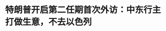 <!DOCTYPE html>
<html lang="zh-CN">

<head>
    
<title>特朗普开启第二任期首次外访：中东行主打做生意，不去以色列_腾讯新闻</title>
<meta name="keywords" content="特朗普,以色列,中东,以色列_时政,埃里克·特朗普,美国_时政,美国,沙特阿拉伯,沙特阿拉伯_时政,阿联酋,卡塔尔">
<meta name="description" content="5月8日，美国总统特朗普在白宫出席活动。 新华社记者 胡友松 摄据环球网援引美国政治新闻网（Politico）报道，美国总统特朗普将于5月13日至16日访问沙特阿拉伯、卡塔尔和阿联酋。有报道称，特朗普将与相关国家就投资协议、新一轮巴以冲突、伊核协议等一系列问题展开讨论。在开启第二任期后，特朗普采取了与首个任期类似的做...">
<meta name="author" content="腾讯网">
<meta name="copyright" content="Copyright 1998 - 2025 Tencent. All Rights Reserved">
<meta property="og:type" content="news" />

<meta property="og:title" content="特朗普开启第二任期首次外访：中东行主打做生意，不去以色列_腾讯新闻" />
<meta property="og:description" content="5月8日，美国总统特朗普在白宫出席活动。 新华社记者 胡友松 摄据环球网援引美国政治新闻网（Politico）报道，美国总统特朗普将于5月13日至16日访问沙特阿拉伯、卡塔尔和阿联酋。有报道称，特朗普将与相关国家就投资协议、新一轮巴以冲突、伊核协议等一系列问题展开讨论。在开启第二任期后，特朗普采取了与首个任期类似的做..." />
<meta property="og:url" content="https://news.qq.com/rain/a/20250513A01JNY00" />
<meta property="og:image" content="https://inews.gtimg.com/om_ls/OvCP1PLde-GDr1VtN1owmF0VuM7hitdcRdJ08pIzRCqfMAA_640330/0" />
<meta property="article:author" content="澎湃新闻" />
<meta property="article:published_time" content="2025-05-13 07:32:28" />
<meta property="category" content="politics" />

<meta name="baidu-site-verification" content="jJeIJ5X7pP" />
    <meta charset="utf-8" />
<meta http-equiv="X-UA-Compatible" content="IE=Edge" />
<meta name="viewport" content="width=device-width, initial-scale=1, shrink-to-fit=no" />
<link rel="dns-prefetch" href="mat1.gtimg.com">
<link rel="dns-prefetch" href="i.news.qq.com">
<link rel="shortcut icon" href="https://mat1.gtimg.com/qqcdn/qqindex2021/favicon.ico">
<script nomodule="true" src="https://mat1.gtimg.com/qqcdn/qqindex2021/common-static/20240515201444/core3-37-1.min.js"></script>
<script>
  try {
    if (!window.IntersectionObserver) {
      var observerScript = document.createElement('script');
      observerScript.src = "https://mat1.gtimg.com/qqcdn/qqindex2021/common-static/20241024141058/intersection-observer-polyfill.js";
      document.head.appendChild(observerScript);
    }
  } catch (error) {}
</script>

<script>
  try {
    if (!Element.prototype.scrollTo) {
      var scrollScript = document.createElement('script');
      scrollScript.src = "https://mat1.gtimg.com/qqcdn/qqindex2021/common-static/20241025153001/scroll-behavior-polyfill.js";
      document.head.appendChild(scrollScript);
    }
  } catch (error) {}
</script>
<script>
  try {
    if ('scrollRestoration' in window.history) {
      window.history.scrollRestoration = 'manual';
    }
    window.isPcClient = Boolean(window.electron) && (
      window.navigator.userAgent.indexOf('pc-client') > 0 ||
      window.navigator.userAgent.indexOf('TencentNews') > 0
    );
  } catch {}
</script>
<script>
  try {
    if (window.isPcClient) {
      var bodyStyle = document.createElement('style');
      bodyStyle.innerText = 'body{ zoom: 0.95 }';
      document.head.appendChild(bodyStyle);
    }
  } catch {}
</script>
<script>
  window.DATA = {"url":"https://view.inews.qq.com/a/20250513A01JNY00","article_id":"20250513A01JNY00","article_type":"0","title":"特朗普开启第二任期首次外访：中东行主打做生意，不去以色列","desc":"5月8日，美国总统特朗普在白宫出席活动。 新华社记者 胡友松 摄据环球网援引美国政治新闻网（Politico）报道，美国总统特朗普将于5月13日至16日访问沙特阿拉伯、卡塔尔和阿联酋。有报道称，特朗普将与相关国家就投资协议、新一轮巴以冲突、伊核协议等一系列问题展开讨论。在开启第二任期后，特朗普采取了与首个任期类似的做...","iNewsRecommendLevel":1,"abstract":"5月8日，美国总统特朗普在白宫出席活动。 新华社记者 胡友松 摄据环球网援引美国政治新闻网（Politico）报道，美国总统特朗普将于5月13日至16日访问沙特阿拉伯、卡塔尔和阿联酋。有报道称，特朗普将与相关国家就投资协议、新一轮巴以冲突、伊核协议等一系列问题展开讨论。在开启第二任期后，特朗普采取了与首个任期类似的做...","catalog1":"politics","ad_channel_sign":"news","introduction":"","media":"澎湃新闻","media_id":"5007264","pubtime":"2025-05-13 07:32:28","comment_id":"8411319456","political":0,"cmsId":"20250513A01JNY00","cms_id":"20250513A01JNY00","closeAllAd":0,"closeAllFavorite":false,"originContent":{"directory":{"ai_list":null,"enable":2,"list":null},"key_points_show":["美国总统特朗普将于5月13日至16日访问沙特阿拉伯、卡塔尔和阿联酋，讨论投资协议、新一轮巴以冲突和伊核协议等问题。","特朗普家族在中东的商业布局加速扩张，特朗普集团首次进军卡塔尔房地产市场，发布位于迪拜的全新摩天大楼项目。","然而，特朗普与以色列总理内塔尼亚胡之间的关系日益紧张，双方在伊核问题、巴以冲突和胡塞武装等议题上呈现更多战略分歧。","此次访问预计将收获大量利润丰厚的合同，有助于特朗普向选民证明“美国优先”议程正在取得成果。"],"text":"\u003cdiv class=\"rich_media_content\"\u003e\u003cp\u003e\u003c!--IMG_0--\u003e\u003c/p\u003e\u003cp class=\"qqnews_image_desc\" style=\"color: #666; font-size: 14px; text-align: center\"\u003e 5月8日，美国总统特朗普在白宫出席活动。  新华社记者 胡友松 摄\u003c/p\u003e\u003cp\u003e\u003c/p\u003e\u003cp\u003e\u003c/p\u003e\u003cp\u003e据环球网援引美国政治新闻网（Politico）报道，美国总统特朗普将于5月13日至16日访问沙特阿拉伯、卡塔尔和阿联酋。有报道称，特朗普将与相关国家就投资协议、新一轮巴以冲突、伊核协议等一系列问题展开讨论。\u003c/p\u003e\u003cp\u003e在开启第二任期后，特朗普采取了与首个任期类似的做法，将中东地区作为外访首站，此举一反美国总统选择将英国、加拿大或墨西哥作为首个外访目的地的惯例。观察人士预计，特朗普此行或将收获大量利润丰厚的合同。\u003c/p\u003e\u003cp\u003e有分析认为，确保海湾国家对美国进行投资，有助于特朗普向选民证明“美国优先”议程正在取得成果。“此行的重点是商业，是经济。”资深外交官、美国外交关系协会名誉主席理查德·哈斯分析道，“这揭示了本届政府的本质：它是现代史上第一个主要以经济和商业而非战略或外交手段来处理世界问题的政府。”\u003c/p\u003e\u003cp\u003e值得注意的是，特朗普家族在中东的商业布局正在加速扩张。据法新社报道，今年4月，特朗普集团首次进军卡塔尔房地产市场，并发布位于迪拜的全新摩天大楼项目，相关住宅可通过加密货币购买。几乎在同一时间，特朗普的儿子埃里克·特朗普出席迪拜加密货币会议，推广其新创立的加密公司，并宣布阿联酋基金MGX将使用其开发的代币“USD1”向币安（Binance）交易所投资20亿美元。\u003c/p\u003e\u003cp\u003e华盛顿公民责任与道德组织（CREW）在最新报告中指出：“特朗普此次出访将直接接触能影响其商业帝国决策的外国政要，其利益冲突程度远超首个任期。随着特朗普集团海外业务版图的急剧扩张，这种公权私用的风险正急剧增长。”该报告特别强调，相较于四年前，如今特朗普家族的海外商业利益网络已复杂数倍。\u003c/p\u003e\u003cp\u003e\u003cstrong\u003e放松对部分海湾国家AI芯片出口\u003c/strong\u003e\u003c/p\u003e\u003cp\u003e特朗普将在沙特开启此次外访行程，并在13日会见沙特王储兼首相穆罕默德·本·萨勒曼。5月14日，特朗普将出席在利雅得举行的海湾领导人峰会，同包括沙特、阿联酋、巴林、卡塔尔、科威特和阿曼在内的阿拉伯国家合作委员会成员国的领导人举行会晤。\u003c/p\u003e\u003cp\u003e路透社此前报道称，特朗普计划在访问期间宣布一项对沙特价值超过1000亿美元的军售方案。另据彭博社5月2日报道，美国批准向沙特出售价值约35亿美元的武器。美国国务院表示已就这项军售计划告知国会，内容包括向沙特出售1000枚AIM-120C-8型“先进中程空空导弹”、50个配套制导系统以及其他相关设备和保障服务。\u003c/p\u003e\u003cp\u003e今年1月特朗普开启第二任期后，穆罕默德·本·萨勒曼成为首位与其进行通话的外国领导人，并表示“沙特将在未来四年内向美国投资至少6000亿美元”。今年3月，特朗普表示，沙特“已经同意”在美国投资1万亿美元，该数字未得到沙特政府的证实。目前，沙特的主权财富基金——公共投资基金（PIF）控制着价值9250亿美元的资产，该基金已在美国进行了大量投资，其中包括优步（Uber）、游戏公司艺电（Electronic Arts）和电动汽车公司路西德（Lucid）。\u003c!--MID_AD_0--\u003e\u003c!--EOP_0--\u003e\u003c/p\u003e\u003c!--MID_ARTICLE_AD_0--\u003e\u003c!--PARAGRAPH_0--\u003e\u003cp\u003e沙特政府正积极寻求与美国在民用核能领域的合作。然而，由于沙特坚持保留国内铀浓缩权利，这一立场引发了美国和以色列对\u003c!--SECURE_LINK_BEGIN_0--\u003e中东\u003c!--SECURE_LINK_END_0--\u003e地区核扩散风险的忧虑，相关合作计划一度陷入僵局。在此之前，美国对沙特核计划的支持始终以沙特与以色列实现关系正常化为前提条件。但据知情人士向媒体透露，这一政策框架可能在本次高层访问中出现重大调整。\u003c!--SECURE_LINK_BEGIN_1--\u003e美国有线电视新闻网\u003c!--SECURE_LINK_END_1--\u003e（CNN）报道称，若特朗普政府在此次访问中与沙特就民用核能合作达成突破性协议，将可能为美国企业带来价值数十亿美元的核能基础设施建设合同。\u003c!--MID_AD_1--\u003e\u003c!--EOP_1--\u003e\u003c/p\u003e\u003c!--MID_ARTICLE_AD_1--\u003e\u003c!--PARAGRAPH_1--\u003e\u003cp\u003e作为特朗普此次访问行程的第二站，卡塔尔与美国此前已建立了牢固的投资关系。今年1月，卡塔尔投资局首席执行官表示，该机构计划在未来两年内将对美国的投资从目前的约300亿美元增至450亿美元。\u003c/p\u003e\u003cp\u003e与此同时，卡塔尔政府可能在此次访问中宣布向特朗普捐赠一架价值4亿美元的波音747-8型飞机。知情人士向美国广播公司（ABC）透露，这可能是有史以来外国政府赠与美国的最贵重礼物，特朗普将在其第二任期结束前将这架飞机用作新的“空军一号”，届时飞机的所有权将转交给特朗普总统图书馆基金会。当地时间5月11日晚，特朗普在其社交平台“真实社交”上发帖证实了这一消息。\u003c/p\u003e\u003cp\u003e对于相关报道，卡塔尔方面向政治新闻网站Politico表示，“卡塔尔国防部和美国国防部目前正在考虑转让一架飞机以临时充当‘空军一号’使用的可能性。但此事仍在由各自的法律部门审查中，尚未做出任何决定。”\u003c/p\u003e\u003cp\u003e\u003c!--SECURE_LINK_BEGIN_2--\u003e人工智能\u003c!--SECURE_LINK_END_2--\u003e（AI）以及芯片出口同样也是特朗普此行的重要议题。预计特朗普与相关国家的会谈将围绕两个方面展开——吸引更多海湾国家强化对美国科技公司的投资以及扩宽该地区获取美国尖端\u003c!--SECURE_LINK_BEGIN_3--\u003e半导体\u003c!--SECURE_LINK_END_3--\u003e产品的渠道。为了实现经济多元化，摆脱对石油的依赖，阿联酋和沙特已向科技和人工智能领域投资数十亿美元。\u003c/p\u003e\u003cp\u003e在目前全球十大最为活跃的主权财富基金中，有3支来自阿联酋。在雄厚资金的支持下，阿联酋尤其希望将本国打造为全球人工智能中心。今年3月，阿联酋宣布了一项为期十年、总额1.4万亿美元的投资计划，重点关注AI、半导体、制造业和能源领域。阿联酋驻华盛顿大使馆称，阿联酋目前在美国的投资总额已达1万亿美元。\u003c/p\u003e\u003cp\u003e然而，在缺乏先进芯片以及面临美国芯片出口管制令的情况下，阿联酋或难以实现在2031年之前成为人工智能领域全球领导者的目标。不过，特朗普政府取消并修改拜登政府对先进人工智能芯片的出口限制或为阿联酋带来转机。特朗普本月初表示，他将很快宣布美国会否放松对部分海湾国家的AI芯片出口限制，“我们可能会那样做（放宽）”。彭博社报道称，此举可能给阿联酋、沙特等前几轮受到美国芯片出口管控的国家与美国重新谈判芯片出口条款提供机遇。\u003c!--MID_AD_2--\u003e\u003c!--EOP_2--\u003e\u003c/p\u003e\u003c!--MID_ARTICLE_AD_2--\u003e\u003c!--PARAGRAPH_2--\u003e\u003cp\u003e\u003cstrong\u003e无法回避的地区安全议题\u003c/strong\u003e\u003c/p\u003e\u003cp\u003e尽管特朗普希望将此行聚焦于商业利益，但在新一轮\u003c!--SECURE_LINK_BEGIN_4--\u003e巴以冲突\u003c!--SECURE_LINK_END_4--\u003e延宕以及伊朗核谈判仍悬而未决的情况下，预计他将很难回避一系列地区热点议题。\u003c/p\u003e\u003cp\u003e“中东观察”网站（Al-Monitor）在分析中指出，伊朗核问题预计将成为特朗普本次中东之行的核心政治议题。《华尔街日报》则报道称，特朗普此次出访的国家均表示希望达成一项防止伊朗获得核武器的协议。沙特和阿联酋还希望协议涵盖对伊朗的其他限制，包括限制在该地区破坏稳定的活动。\u003c/p\u003e\u003cp\u003e在特朗普启动海湾三国访问行程之前，美伊两国当地时间5月11日在阿曼首都马斯喀特举行第四轮核问题间接谈判。对于谈判进展，伊朗外交部发言人巴加埃评价称，会谈“艰难但有益”。美国政府一名高级官员称美方“对今天的结果感到鼓舞”，并期待在“不久的将来”举行下次会谈。\u003c/p\u003e\u003cp\u003e在特朗普访美之前，伊朗外交部长阿拉格奇在11日访问了沙特和卡塔尔。有分析认为，伊朗可能正试图向美国传递信息，表明其有意继续谈判。\u003c/p\u003e\u003cp\u003e“目前最明显的结论是，（美伊）双方均不认为中断谈判是有益的。”咨询机构欧亚集团（Eurasia Group）伊朗事务高级分析师格雷戈里·布鲁（Gregory Brew）表示，“即使在实质问题上存在重大分歧，继续谈判仍对伊朗有利，因为这降低了近期爆发冲突的风险。而且倘若特朗普在中东访问期间将美国推入一场危机，将带来极为尴尬的后果。”\u003c/p\u003e\u003cp\u003e不过，“波斯湾”命名问题可能将使美伊核谈判以及地区局势再度蒙上阴影。特朗普表示，他将在访问期间就美国如何称呼“波斯湾”作出决定。特朗普此番表态前，美国媒体曾报道他计划借中东访问行程宣布，将该水域称为“阿拉伯湾”或“阿拉伯海”。半岛电视台报道称，该水域的命名问题长期以来一直是阿拉伯国家与伊朗之间紧张关系的根源。伊朗主张，根据包括古地图在内的历史证据，“波斯湾”才是恰当名称，这显示该水域是其领土的一部分。沙特、阿联酋、伊拉克等阿拉伯国家则使用“阿拉伯湾”或“海湾”的称谓。\u003c!--MID_AD_3--\u003e\u003c!--EOP_3--\u003e\u003c/p\u003e\u003c!--MID_ARTICLE_AD_3--\u003e\u003c!--PARAGRAPH_3--\u003e\u003cp\u003e除了伊核问题，卡塔尔可能将叙利亚制裁议题作为谈判重点。一名官员向CNN透露，卡塔尔方面正在敦促特朗普政府根据《凯撒法案》解除对叙利亚的制裁，并补充称在没有白宫批准的情况下，卡塔尔对援助叙利亚始终持谨慎态度。\u003c/p\u003e\u003cp\u003e\u003cstrong\u003e以色列被边缘化？\u003c/strong\u003e\u003c/p\u003e\u003cp\u003e对比2017年，以色列在特朗普此次中东之行的缺席格外引人瞩目。知情人士透露称，在目前哈马斯和伊朗的力量已被削弱的情况下，特朗普和以色列总理内塔尼亚胡之间的关系变得“日益紧张”，而两位领导人在伊核问题、巴以冲突和胡塞武装等议题上呈现了更多的战略分歧。\u003c/p\u003e\u003cp\u003e两位美国官员透露，当特朗普7日表示尚未决定是否允许美伊在新的核协议谈判过程中进行铀浓缩活动时，内塔尼亚胡感到“尤为恼怒”。据其中一位美方官员所述，内塔尼亚胡的高级顾问罗恩·德尔默次日将这一立场传达给白宫中东特使威特科夫。\u003c/p\u003e\u003cp\u003e在新一轮巴以冲突仍在持续的背景下，知情人士透露，特朗普对内塔尼亚胡决定在加沙地带发动新一轮军事攻势感到沮丧，认为这与他在加沙的重建计划相悖。目前，白宫正在敦促以色列和哈马斯同意在加沙地带停火，德尔默将在本周访问白宫期间继续与威特科夫讨论此事。\u003c/p\u003e\u003cp\u003e美以两国的裂痕还反映在胡塞武装的问题上。5月6日，特朗普宣布与伊朗支持下的胡塞武装达成协议——美国将停止针对胡塞武装的军事行动，以换取该组织停止攻击美国行经红海的船只。CNN报道称，此事对内塔尼亚胡政府而言无疑“是个意外”，以色列方面并未被提前告知。也有报道称，此事让内塔尼亚胡“措手不及，同时感到非常愤怒”。美国前中东特使丹尼斯·罗斯表示，美国与胡塞武装的停火协议导致以色列政府被边缘化。\u003c!--MID_AD_4--\u003e\u003c!--EOP_4--\u003e\u003c/p\u003e\u003c!--MID_ARTICLE_AD_4--\u003e\u003c!--PARAGRAPH_4--\u003e\u003cp\u003e有分析认为，由于内塔尼亚胡一直标榜自己为“与华盛顿沟通的桥梁”，特朗普将以色列排除在中东行程之外，无疑将对内塔尼亚胡的国内形象产生不利影响。曾在拜登和奥巴马政府期间担任中东政策高级官员的伊兰·戈登伯格表示，内塔尼亚胡的“政治战略和生存策略建立在维系政治联盟上……这些（内塔尼亚胡的）支持者都喜欢特朗普，所以内塔尼亚胡绝对无法做到公开反对特朗普。”\u003c/p\u003e\u003cp\u003e以色列《国土报》的中东事务分析师兹维·巴埃尔认为，特朗普正寻求“征服”沙特作为其关键战略盟友，而这可能会剥夺以色列在管理地区冲突当中的作用。巴埃尔解释称，鉴于特朗普对胡塞武装、伊朗、叙利亚和土耳其的行动，他正在重塑地缘政治版图，并将以色列变成地区事件中的旁观者。\u003c/p\u003e\u003cdiv powered-by=\"qqnews_ex-editor\"\u003e\u003c/div\u003e\u003cstyle\u003e.rich_media_content{--news-tabel-th-night-color: #444444;--news-font-day-color: #333;--news-font-night-color: #d9d9d9;--news-bottom-distance: 22px}.rich_media_content p:not([data-exeditor-arbitrary-box=image-box]){letter-spacing:.5px;line-height:30px;margin-bottom:var(--news-bottom-distance);word-wrap:break-word}.rich_media_content{color:var(--news-font-day-color);font-size:18px}@media(prefers-color-scheme:dark){body:not([data-weui-theme=light]):not([dark-mode-disable=true]) .rich_media_content p:not([data-exeditor-arbitrary-box=image-box]){letter-spacing:.5px;line-height:30px;margin-bottom:var(--news-bottom-distance);word-wrap:break-word}body:not([data-weui-theme=light]):not([dark-mode-disable=true]) .rich_media_content{color:var(--news-font-night-color)}}.data_color_scheme_dark .rich_media_content p:not([data-exeditor-arbitrary-box=image-box]){letter-spacing:.5px;line-height:30px;margin-bottom:var(--news-bottom-distance);word-wrap:break-word}.data_color_scheme_dark .rich_media_content{color:var(--news-font-night-color)}.data_color_scheme_dark .rich_media_content{font-size:18px}.rich_media_content p[data-exeditor-arbitrary-box=image-box]{margin-bottom:11px}.rich_media_content\u003ediv:not(.qnt-video),.rich_media_content\u003esection{margin-bottom:var(--news-bottom-distance)}.rich_media_content hr{margin-bottom:var(--news-bottom-distance)}.rich_media_content .link_list{margin:0;margin-top:20px;min-height:0!important}.rich_media_content blockquote{background:#f9f9f9;border-left:6px solid #ccc;margin:1.5em 10px;padding:.5em 10px}.rich_media_content blockquote p{margin-bottom:0!important}.data_color_scheme_dark .rich_media_content blockquote{background:#323232}@media(prefers-color-scheme:dark){body:not([data-weui-theme=light]):not([dark-mode-disable=true]) .rich_media_content blockquote{background:#323232}}.rich_media_content ol[data-ex-list]{--ol-start: 1;--ol-list-style-type: decimal;list-style-type:none;counter-reset:olCounter calc(var(--ol-start,1) - 1);position:relative}.rich_media_content ol[data-ex-list]\u003eli\u003e:first-child::before{content:counter(olCounter,var(--ol-list-style-type)) '. ';counter-increment:olCounter;font-variant-numeric:tabular-nums;display:inline-block}.rich_media_content ul[data-ex-list]{--ul-list-style-type: circle;list-style-type:none;position:relative}.rich_media_content ul[data-ex-list].nonUnicode-list-style-type\u003eli\u003e:first-child::before{content:var(--ul-list-style-type) ' ';font-variant-numeric:tabular-nums;display:inline-block;transform:scale(0.5)}.rich_media_content ul[data-ex-list].unicode-list-style-type\u003eli\u003e:first-child::before{content:var(--ul-list-style-type) ' ';font-variant-numeric:tabular-nums;display:inline-block;transform:scale(0.8)}.rich_media_content ol:not([data-ex-list]){padding-left:revert}.rich_media_content ul:not([data-ex-list]){padding-left:revert}.rich_media_content table{display:table;border-collapse:collapse;margin-bottom:var(--news-bottom-distance)}.rich_media_content table th,.rich_media_content table td{word-wrap:break-word;border:1px solid #ddd;white-space:nowrap;padding:2px 5px}.rich_media_content table th{font-weight:700;background-color:#f0f0f0;text-align:left}.rich_media_content table p{margin-bottom:0!important}.data_color_scheme_dark .rich_media_content table th{background:var(--news-tabel-th-night-color)}@media(prefers-color-scheme:dark){body:not([data-weui-theme=light]):not([dark-mode-disable=true]) .rich_media_content table th{background:var(--news-tabel-th-night-color)}}.rich_media_content .qqnews_image_desc,.rich_media_content p[type=om-image-desc]{line-height:20px!important;text-align:center!important;font-size:14px!important;color:#666!important}.rich_media_content div[data-exeditor-arbitrary-box=wrap]:not([data-exeditor-arbitrary-box-special-style]){max-width:100%}.rich_media_content .qqnews-content{--wmfont: 0;--wmcolor: transparent;font-size:var(--wmfont);color:var(--wmcolor);line-height:var(--wmfont)!important;margin-bottom:var(--wmfont)!important}.rich_media_content .qqnews_sign_emphasis{background:#f7f7f7}.rich_media_content .qqnews_sign_emphasis ol{word-wrap:break-word;border:none;color:#5c5c5c;line-height:28px;list-style:none;margin:14px 0 6px;padding:16px 15px 4px}.rich_media_content .qqnews_sign_emphasis p{margin-bottom:12px!important}.rich_media_content .qqnews_sign_emphasis ol\u003eli\u003ep{padding-left:30px}.rich_media_content .qqnews_sign_emphasis ol\u003eli{list-style:none}.rich_media_content .qqnews_sign_emphasis ol\u003eli\u003ep:first-child::before{margin-left:-30px;content:counter(olCounter,decimal) ''!important;counter-increment:olCounter!important;font-variant-numeric:tabular-nums!important;background:#37f;border-radius:2px;color:#fff;font-size:15px;font-style:normal;text-align:center;line-height:18px;width:18px;height:18px;margin-right:12px;position:relative;top:-1px}.data_color_scheme_dark .rich_media_content .qqnews_sign_emphasis{background:#262626}.data_color_scheme_dark .rich_media_content .qqnews_sign_emphasis ol\u003eli\u003ep{color:#a9a9a9}@media(prefers-color-scheme:dark){body:not([data-weui-theme=light]):not([dark-mode-disable=true]) .rich_media_content .qqnews_sign_emphasis{background:#262626}body:not([data-weui-theme=light]):not([dark-mode-disable=true]) .rich_media_content .qqnews_sign_emphasis ol\u003eli\u003ep{color:#a9a9a9}}.rich_media_content h1,.rich_media_content h2,.rich_media_content h3,.rich_media_content h4,.rich_media_content h5,.rich_media_content h6{margin-bottom:var(--news-bottom-distance);font-weight:700}.rich_media_content h1{font-size:20px}.rich_media_content h2,.rich_media_content h3{font-size:19px}.rich_media_content h4,.rich_media_content h5,.rich_media_content h6{font-size:18px}.rich_media_content li:empty{display:none}.rich_media_content ul,.rich_media_content ol{margin-bottom:var(--news-bottom-distance)}.rich_media_content div\u003ep:only-child{margin-bottom:0!important}.rich_media_content .cms-cke-widget-title-wrap p{margin-bottom:0!important}\u003c/style\u003e\u003c/div\u003e","version":"v2"},"originAttribute":{"IMG_0":{"bigOrigUrl":"https://inews.gtimg.com/om_bt/O5J8wrbi-xUncVHNeRnXCL4lCmjXgk6FZXzKMURZtlB0EAA/0","compressUrl":"https://inews.gtimg.com/om_bt/O5J8wrbi-xUncVHNeRnXCL4lCmjXgk6FZXzKMURZtlB0EAA/641","desc":"","fullPic":"1","height":428,"imgurl0":"https://inews.gtimg.com/om_bt/O5J8wrbi-xUncVHNeRnXCL4lCmjXgk6FZXzKMURZtlB0EAA/0","imgurl1000":"https://inews.gtimg.com/om_bt/O5J8wrbi-xUncVHNeRnXCL4lCmjXgk6FZXzKMURZtlB0EAA/1000","islong":0,"origUrl":"https://inews.gtimg.com/om_bt/O5J8wrbi-xUncVHNeRnXCL4lCmjXgk6FZXzKMURZtlB0EAA/641","size":548,"style":"display: inline-block; max-width: 100%; width: 960px","thumb":"https://inews.gtimg.com/om_bt/O5J8wrbi-xUncVHNeRnXCL4lCmjXgk6FZXzKMURZtlB0EAA_181x181s/0","url":"https://inews.gtimg.com/om_bt/O5J8wrbi-xUncVHNeRnXCL4lCmjXgk6FZXzKMURZtlB0EAA/641","width":641}},"selfDeclare":{},"userAddress":"上海","card":{"chlid":"5007264","chlname":"澎湃新闻","desc":"有内涵的时政类新媒体","icon":"http://inews.gtimg.com/newsapp_ls/0/87129268_100100/0","msgEntry":1,"uin":"ecdae2b6a65be6a1d0b67d6f7646f74c6d","update_frequency":"0","vip_desc":"澎湃新闻官方账号","vip_icon_night":"http://inews.gtimg.com/newsapp_ls/0/14876049528/0","vip_place":"left","vip_type":"30013","vip_icon":"http://inews.gtimg.com/newsapp_ls/0/14876049251/0","vip_type_new":"30013","suid":"8QMf2Hpc7oQZvDjf","liveInfo":{"roomID":"1443368162","roomStatus":"2","cms_id":"RLV2025040800009000","article_type":"102"},"cpLevel":1},"interationCount":{"like":2,"collect":3,"share":1},"payment_info":{},"article_is_pay":false,"payment_column_info_v1":{"is_column_pay":false,"read_count_all":0},"tag_info_item":null,"contentWordsNum":3711,"extraProperty":{"FeedbackDetailDisableInsert":0,"zanSkinType":""},"relateWelfare":{},"aiSwitch":true,"isOversize":false,"videoArr":[]};
</script>
<script>
  window.channelInfo = {"channelConfig":{"channelNav":[{"_auto_id":"1","active_alien_img":"","alien_img":"","channel_id":"news_news_home","is_local":"0","link":"https://www.qq.com","name_cn":"首页","name_en":"home"},{"_auto_id":"2","active_alien_img":"","alien_img":"","channel_id":"news_news_top","is_local":"0","link":"","name_cn":"要闻","name_en":"news"},{"_auto_id":"4","active_alien_img":"","alien_img":"","channel_id":"news_news_bj","is_local":"1","link":"","name_cn":"北京","name_en":"bj"},{"_auto_id":"5","active_alien_img":"","alien_img":"","channel_id":"news_news_finance","is_local":"0","link":"","name_cn":"财经","name_en":"finance"},{"_auto_id":"6","active_alien_img":"","alien_img":"","channel_id":"news_news_tech","is_local":"0","link":"","name_cn":"科技","name_en":"tech"},{"_auto_id":"7","active_alien_img":"","alien_img":"","channel_id":"tv","is_local":"0","link":"https://v.qq.com/channel/tv/?ptag=qqnews","name_cn":"电视剧","name_en":"tv"},{"_auto_id":"8","active_alien_img":"","alien_img":"","channel_id":"news_news_qa","is_local":"0","link":"","name_cn":"热问","name_en":"qa"},{"_auto_id":"9","active_alien_img":"","alien_img":"","channel_id":"news_news_ent","is_local":"0","link":"","name_cn":"娱乐","name_en":"ent"},{"_auto_id":"10","active_alien_img":"","alien_img":"","channel_id":"variety","is_local":"0","link":"https://v.qq.com/channel/variety/?ptag=qqnews","name_cn":"综艺","name_en":"variety"},{"_auto_id":"11","active_alien_img":"","alien_img":"","channel_id":"news_news_sports","is_local":"0","link":"","name_cn":"体育","name_en":"sports"},{"_auto_id":"13","active_alien_img":"","alien_img":"","channel_id":"news_news_nba","is_local":"0","link":"","name_cn":"NBA","name_en":"nba"},{"_auto_id":"14","active_alien_img":"","alien_img":"","channel_id":"news_news_world","is_local":"0","link":"","name_cn":"国际","name_en":"world"},{"_auto_id":"15","active_alien_img":"","alien_img":"","channel_id":"news_news_mil","is_local":"0","link":"","name_cn":"军事","name_en":"milite"},{"_auto_id":"16","active_alien_img":"","alien_img":"","channel_id":"news_news_auto","is_local":"0","link":"","name_cn":"汽车","name_en":"auto"},{"_auto_id":"17","active_alien_img":"","alien_img":"","channel_id":"news_news_house","is_local":"0","link":"","name_cn":"房产","name_en":"house"},{"_auto_id":"18","active_alien_img":"","alien_img":"","channel_id":"news_news_edu","is_local":"0","link":"","name_cn":"教育","name_en":"edu"},{"_auto_id":"19","active_alien_img":"","alien_img":"","channel_id":"news_news_antip","is_local":"0","link":"","name_cn":"健康","name_en":"health"},{"_auto_id":"20","active_alien_img":"","alien_img":"","channel_id":"news_news_video","is_local":"0","link":"","name_cn":"视频","name_en":"video"},{"_auto_id":"21","active_alien_img":"","alien_img":"","channel_id":"news_news_game","is_local":"0","link":"","name_cn":"游戏","name_en":"games"},{"_auto_id":"22","active_alien_img":"","alien_img":"","channel_id":"news_news_nchupin","is_local":"0","link":"","name_cn":"眼界","name_en":"chupin"},{"_auto_id":"24","active_alien_img":"","alien_img":"","channel_id":"news_news_football","is_local":"0","link":"","name_cn":"足球","name_en":"football"},{"_auto_id":"25","active_alien_img":"","alien_img":"","channel_id":"news_news_kepu","is_local":"0","link":"","name_cn":"科学","name_en":"kepu"},{"_auto_id":"26","active_alien_img":"","alien_img":"","channel_id":"news_news_digi","is_local":"0","link":"","name_cn":"数码","name_en":"digi"},{"_auto_id":"28","active_alien_img":"","alien_img":"","channel_id":"ymzx","is_local":"0","link":"https://gamer.qq.com/v2/cloudgame/game/96897?ichannel=txxwpc0Ftxxwpc1","name_cn":"元梦之星","name_en":"news_news_ymzx"},{"_auto_id":"31","active_alien_img":"","alien_img":"","channel_id":"movie","is_local":"0","link":"https://v.qq.com/channel/movie/?ptag=qqnews","name_cn":"电影","name_en":"movie"},{"_auto_id":"32","active_alien_img":"","alien_img":"","channel_id":"news_news_esport","is_local":"0","link":"","name_cn":"电竞","name_en":"esport"},{"_auto_id":"34","active_alien_img":"","alien_img":"","channel_id":"news_news_history","is_local":"0","link":"","name_cn":"历史","name_en":"history"},{"_auto_id":"35","active_alien_img":"","alien_img":"","channel_id":"news_news_baby","is_local":"0","link":"","name_cn":"育儿","name_en":"baby"},{"_auto_id":"36","active_alien_img":"","alien_img":"","channel_id":"hbjy","is_local":"0","link":"https://gp.qq.com/act/a20250421mnqlx/news.shtml","name_cn":"和平精英","name_en":"news_news_hbjy"},{"_auto_id":"37","active_alien_img":"","alien_img":"","channel_id":"cloud_gamer","is_local":"0","link":"https://gamer.qq.com/?ichannel=txxwpc0Ftxxwpc1","name_cn":"云游戏","name_en":"cloud_gamer"},{"_auto_id":"38","active_alien_img":"","alien_img":"","channel_id":"news_news_lic","is_local":"0","link":"","name_cn":"理财","name_en":"finance_licai"},{"_auto_id":"39","active_alien_img":"","alien_img":"","channel_id":"news_news_istock","is_local":"0","link":"","name_cn":"股票","name_en":"finance_stock"},{"_auto_id":"40","active_alien_img":"","alien_img":"","channel_id":"ren_min_shi_pin","is_local":"0","link":"https://news.qq.com/omn/author/8QMd3Hld74cbujbY?tab=om_video","name_cn":"人民视频","name_en":"ren_min_shi_pin"},{"_auto_id":"41","active_alien_img":"","alien_img":"","channel_id":"news_news_weather","is_local":"0","link":"https://tianqi.qq.com/index.htm","name_cn":"天气","name_en":"weather"}]}};
</script>
<script>
  window.articleConfig = {"rightConfig":[{"_auto_id":"1","category_key":"default","modules":"{\"moduleList\":[{\"title\":\"作者其他文章\",\"id\":\"user_article\"},{\"title\":\"精选视频\",\"id\":\"video_album\",\"videoType\":\"tag\",\"videoId\":\"aUepxrtchGM=\",\"isSticky\":0},{\"title\":\"下载条\",\"id\":\"download_banner\",\"isSticky\":1},{\"title\":\"热点榜\",\"id\":\"hot_rank_list\",\"isSticky\":1},{\"title\":\"广告推广\",\"id\":\"ssp_ad_module\",\"category\":\"ad_ssp\",\"loid\":\"109\",\"isSticky\":1},{\"title\":\"广告推广位\",\"id\":\"c2s_ad_module\",\"category\":\"right_c2s\",\"path\":\"QQcom_all_Rectangle-1|QQcom_all_Rectangle-2|QQcom_all_Rectangle-3\",\"isSticky\":1}]}"},{"_auto_id":"2","category_key":"ent","modules":"{\"moduleList\":[{\"title\":\"作者其他文章\",\"id\":\"user_article\"},{\"title\":\"精选视频\",\"id\":\"video_album\",\"videoType\":\"tag\",\"videoId\":\"aUepxrtchGM=\"},{\"title\":\"下载条\",\"id\":\"download_banner\",\"isSticky\":1},{\"title\":\"热点榜\",\"id\":\"hot_rank_list\",\"isSticky\":1},{\"title\":\"广告推广\",\"id\":\"ssp_ad_module\",\"category\":\"ad_ssp\",\"loid\":\"109\",\"isSticky\":1},{\"title\":\"广告推广\",\"id\":\"ssp_ad_module\",\"category\":\"ad_ssp\",\"loid\":\"117\",\"isSticky\":1}]}"},{"_auto_id":"3","category_key":"game","modules":"{\"moduleList\":[{\"title\":\"作者其他文章\",\"id\":\"user_article\"},{\"title\":\"精选视频\",\"id\":\"video_album\",\"videoType\":\"tag\",\"videoId\":\"aUepxrtchGM=\"},{\"title\":\"热门游戏\",\"id\":\"recommend_game\",\"isSticky\":0},{\"title\":\"下载条\",\"id\":\"download_banner\",\"isSticky\":1},{\"title\":\"热点榜\",\"id\":\"hot_rank_list\",\"isSticky\":1},{\"title\":\"广告推广\",\"id\":\"ssp_ad_module\",\"category\":\"ad_ssp\",\"loid\":\"109\",\"isSticky\":1},{\"title\":\"广告推广位\",\"id\":\"c2s_ad_module\",\"category\":\"right_c2s\",\"path\":\"QQcom_all_Rectangle-1|QQcom_all_Rectangle-2|QQcom_all_Rectangle-3\",\"isSticky\":1}]}"},{"_auto_id":"4","category_key":"tech","modules":"{\"moduleList\":[{\"title\":\"作者其他文章\",\"id\":\"user_article\"},{\"title\":\"精选视频\",\"id\":\"video_album\",\"videoType\":\"tag\",\"videoId\":\"aUepxrtchGM=\"},{\"title\":\"下载条\",\"id\":\"download_banner\",\"isSticky\":1},{\"title\":\"热点榜\",\"id\":\"hot_rank_list\",\"isSticky\":1},{\"title\":\"广告推广\",\"id\":\"ssp_ad_module\",\"category\":\"ad_ssp\",\"loid\":\"109\",\"isSticky\":1},{\"title\":\"广告推广位\",\"id\":\"c2s_ad_module\",\"category\":\"right_c2s\",\"path\":\"QQcom_all_Rectangle-1|QQcom_all_Rectangle-2|QQcom_all_Rectangle-3\",\"isSticky\":1}]}"},{"_auto_id":"5","category_key":"finance","modules":"{\"moduleList\":[{\"title\":\"作者其他文章\",\"id\":\"user_article\"},{\"title\":\"精选视频\",\"id\":\"video_album\",\"videoType\":\"tag\",\"videoId\":\"aUepxrtchGM=\"},{\"title\":\"下载条\",\"id\":\"download_banner\",\"isSticky\":1},{\"title\":\"热点榜\",\"id\":\"hot_rank_list\",\"isSticky\":1},{\"title\":\"广告推广\",\"id\":\"ssp_ad_module\",\"category\":\"ad_ssp\",\"loid\":\"109\",\"isSticky\":1},{\"title\":\"广告推广位\",\"id\":\"c2s_ad_module\",\"category\":\"right_c2s\",\"path\":\"QQcom_all_Rectangle-1|QQcom_all_Rectangle-2|QQcom_all_Rectangle-3\",\"isSticky\":1}]}"},{"_auto_id":"6","category_key":"news","modules":"{\"moduleList\":[{\"title\":\"作者其他文章\",\"id\":\"user_article\"},{\"title\":\"精选视频\",\"id\":\"video_album\",\"videoType\":\"tag\",\"videoId\":\"aUepxrtchGM=\"},{\"title\":\"下载条\",\"id\":\"download_banner\",\"isSticky\":1},{\"title\":\"热点榜\",\"id\":\"hot_rank_list\",\"isSticky\":1},{\"title\":\"广告推广\",\"id\":\"ssp_ad_module\",\"category\":\"ad_ssp\",\"loid\":\"109\",\"isSticky\":1},{\"title\":\"广告推广位\",\"id\":\"c2s_ad_module\",\"category\":\"right_c2s\",\"path\":\"QQcom_all_Rectangle-1|QQcom_all_Rectangle-2|QQcom_all_Rectangle-3\",\"isSticky\":1}]}"},{"_auto_id":"7","category_key":"fashion","modules":"{\"moduleList\":[{\"title\":\"作者其他文章\",\"id\":\"user_article\"},{\"title\":\"精选视频\",\"id\":\"video_album\",\"videoType\":\"tag\",\"videoId\":\"aUepxrtchGM=\"},{\"title\":\"下载条\",\"id\":\"download_banner\",\"isSticky\":1},{\"title\":\"热点榜\",\"id\":\"hot_rank_list\",\"isSticky\":1},{\"title\":\"广告推广\",\"id\":\"ssp_ad_module\",\"category\":\"ad_ssp\",\"loid\":\"109\",\"isSticky\":1},{\"title\":\"广告推广位\",\"id\":\"c2s_ad_module\",\"category\":\"right_c2s\",\"path\":\"QQcom_all_Rectangle-1|QQcom_all_Rectangle-2|QQcom_all_Rectangle-3\",\"isSticky\":1}]}"},{"_auto_id":"8","category_key":"sports","modules":"{\"moduleList\":[{\"title\":\"作者其他文章\",\"id\":\"user_article\"},{\"title\":\"精选视频\",\"id\":\"video_album\",\"videoType\":\"tag\",\"videoId\":\"aUepxrtchGM=\"},{\"title\":\"下载条\",\"id\":\"download_banner\",\"isSticky\":1},{\"title\":\"热点榜\",\"id\":\"hot_rank_list\",\"isSticky\":1},{\"title\":\"广告推广\",\"id\":\"ssp_ad_module\",\"category\":\"ad_ssp\",\"loid\":\"109\",\"isSticky\":1},{\"title\":\"广告推广位\",\"id\":\"c2s_ad_module\",\"category\":\"right_c2s\",\"path\":\"QQcom_all_Rectangle-1|QQcom_all_Rectangle-2|QQcom_all_Rectangle-3\",\"isSticky\":1}]}"},{"_auto_id":"9","category_key":"health","modules":"{\"moduleList\":[{\"title\":\"作者其他文章\",\"id\":\"user_article\"},{\"title\":\"精选视频\",\"id\":\"video_album\",\"videoType\":\"tag\",\"videoId\":\"aUepxrtchGM=\"},{\"title\":\"下载条\",\"id\":\"download_banner\",\"isSticky\":1},{\"title\":\"热点榜\",\"id\":\"hot_rank_list\",\"isSticky\":1},{\"title\":\"广告推广\",\"id\":\"ssp_ad_module\",\"category\":\"ad_ssp\",\"loid\":\"109\",\"isSticky\":1},{\"title\":\"广告推广位\",\"id\":\"c2s_ad_module\",\"category\":\"right_c2s\",\"path\":\"QQcom_all_Rectangle-1|QQcom_all_Rectangle-2|QQcom_all_Rectangle-3\",\"isSticky\":1}]}"},{"_auto_id":"10","category_key":"nba","modules":"{\"moduleList\":[{\"title\":\"作者其他文章\",\"id\":\"user_article\"},{\"title\":\"精选视频\",\"id\":\"video_album\",\"videoType\":\"tag\",\"videoId\":\"aUepxrtchGM=\"},{\"title\":\"下载条\",\"id\":\"download_banner\",\"isSticky\":1},{\"title\":\"热点榜\",\"id\":\"hot_rank_list\",\"isSticky\":1},{\"title\":\"广告推广\",\"id\":\"ssp_ad_module\",\"category\":\"ad_ssp\",\"loid\":\"109\",\"isSticky\":1},{\"title\":\"广告推广位\",\"id\":\"c2s_ad_module\",\"category\":\"right_c2s\",\"path\":\"QQcom_all_Rectangle-1|QQcom_all_Rectangle-2|QQcom_all_Rectangle-3\",\"isSticky\":1}]}"},{"_auto_id":"11","category_key":"edu","modules":"{\"moduleList\":[{\"title\":\"作者其他文章\",\"id\":\"user_article\"},{\"title\":\"精选视频\",\"id\":\"video_album\",\"videoType\":\"tag\",\"videoId\":\"aUWpxLNdg2c=\"},{\"title\":\"下载条\",\"id\":\"download_banner\",\"isSticky\":1},{\"title\":\"热点榜\",\"id\":\"hot_rank_list\",\"isSticky\":1},{\"title\":\"广告推广\",\"id\":\"ssp_ad_module\",\"category\":\"ad_ssp\",\"loid\":\"109\",\"isSticky\":1},{\"title\":\"广告推广位\",\"id\":\"c2s_ad_module\",\"category\":\"right_c2s\",\"path\":\"QQcom_all_Rectangle-1|QQcom_all_Rectangle-2|QQcom_all_Rectangle-3\",\"isSticky\":1}]}"},{"_auto_id":"12","category_key":"ad","modules":"{\"moduleList\":[{\"title\":\"广告推广\",\"id\":\"ssp_ad_module\",\"category\":\"ad_ssp\",\"loid\":\"109\",\"isSticky\":1},{\"title\":\"广告推广位\",\"id\":\"c2s_ad_module\",\"category\":\"right_c2s\",\"path\":\"QQcom_all_Rectangle-1|QQcom_all_Rectangle-2|QQcom_all_Rectangle-3\",\"isSticky\":1}]}"}],"tonglanAdConfig":[{"_auto_id":"1","modules":"{\"moduleList\":[{\"title\":\"广告推广位\",\"id\":\"top\",\"category\":\"top_c2s\",\"path\":\"QQcom_all_Width1-1\"},{\"title\":\"广告推广位\",\"id\":\"bottom\",\"category\":\"bottom_c2s\",\"path\":\"QQcom_all_Width1-2\"}]}"}],"bottomConfig":[],"videoAdConfig":[{"_auto_id":"1","normal_time":"10","switch":"1","video_count":"0","video_time":"0"}],"rightGameConfig":[{"_auto_id":"2","desc":"连续登录送游戏钻石，群雄共聚称霸沙城","icon":"https://inews.gtimg.com/newsapp_bt/0/0627161037914_3816/0","link":"https://s.iwan.qq.com/opengame/tenvideo/index.html?hidestatusbar=1&hidetitlebar=1&immersive=1&syswebview=1&landscape=1&gameid=49085&url=https%3A%2F%2Fgz-file.91ninthpalace.com%2Fwzzx%2Findex_tencent_iwan.html%20&ref_ele=90015","name":"王者之心2"},{"_auto_id":"3","desc":"上线送VIP！万人同屏横扫沙城","icon":"https://inews.gtimg.com/newsapp_bt/0/0627155752146_4584/0","link":"https://s.iwan.qq.com/opengame/tenvideo/index.html?hidestatusbar=1&hidetitlebar=1&immersive=1&landscape=1&syswebview=1&gameid=47203&url=https%3A%2F%2Fcqss2login.bigrnet.com%2Fiwan%2Fh5%2Fplay%2Floading&ref_ele=90015","name":"传奇盛世"},{"_auto_id":"4","desc":"超高爆率，经典玩法","icon":"https://inews.gtimg.com/newsapp_bt/0/0627160641137_9103/0","link":"https://s.iwan.qq.com/opengame/tenvideo/index.html?hidestatusbar=1&hidetitlebar=1&immersive=1&syswebview=1&gameid=43803&url=https%3A%2F%2Fsdk.mxzgame.com%2FGames%2Fportal%2F108337%2FTXVApp&ref_ele=90015","name":"新不良人"},{"_auto_id":"6","desc":"超多福利登录即领，海量游戏任你畅玩","icon":"https://inews.gtimg.com/newsapp_bt/0/111315495935_3595/0","link":"https://dldir3.qq.com/minigamefile/webdownloads/QQGameMini_silent_1002020001_cid0.exe","name":"QQ游戏大厅"},{"_auto_id":"7","desc":"纯正经典玩法，欢乐挑战赛火热来袭","icon":"https://inews.gtimg.com/newsapp_bt/0/070918050891_4971/0","link":"https://minigame.qq.com/h5game_frame_test/?appid=200904&ifid=1502020001","name":"欢乐斗地主"},{"_auto_id":"8","desc":"新服大放送，享赚你就来","icon":"https://inews.gtimg.com/newsapp_bt/0/0627154608860_7318/0","link":"https://s.iwan.qq.com/opengame/tenvideo/index.html?hidestatusbar=1&hidetitlebar=1&immersive=1&syswebview=1&landscape=1&gameid=43403&url=https%3A%2F%2Flogin-wxxyx2-bzsc.jikewan.com%2Fgame%2Fcqtxvideo.html&ref_ele=90015","name":"百战沙城"},{"_auto_id":"9","desc":"全新极速版本爽玩！送新武魂转换卡","icon":"https://inews.gtimg.com/newsapp_bt/0/1016115936984_7153/0","link":"https://s.iwan.qq.com/opengame/tenvideo/index.html?hidestatusbar=1&hidetitlebar=1&immersive=1&syswebview=1&gameid=51477&url=https%3A%2F%2Fh5sdk.cdqcwl.com%2Fsdk%2Ftxaiwandefault%2Fce43a6806214ed5b3e2227ca7e99e27a%2F2231&ref_ele=90015","name":"斗罗大陆"},{"_auto_id":"10","desc":"原汁原味，正版授权","icon":"https://inews.gtimg.com/newsapp_bt/0/0627160844946_1794/0","link":"https://s.iwan.qq.com/opengame/tenvideo/index.html?hidetitlebar=1&immersive=1&syswebview=1&landscape=1&gameid=37275&url=https%3A%2F%2Fsdk.mxzgame.com%2FGames%2Fportal%2F100211%2FTXVApp&ref_ele=90015","name":"原始传奇"},{"_auto_id":"11","desc":"登录领神秘巨星，打造巅峰阵容","icon":"https://inews.gtimg.com/newsapp_bt/0/0701170959368_8122/0","link":"https://s.iwan.qq.com/opengame/tenvideo/index.html?hidestatusbar=1&hidetitlebar=1&immersive=1&syswebview=1&gameid=40591&url=https%3A%2F%2Frh.diaigame.com%2Fh5plat%2Fplay%2Fpackage_code%2FP0012462&ref_ele=90015","name":"巅峰冠军足球"},{"_auto_id":"12","desc":"赛季制实时PVP联机对战","icon":"https://inews.gtimg.com/newsapp_bt/0/0701165259701_7142/0","link":"https://s.iwan.qq.com/opengame/tenvideo/index.html?hidestatusbar=1&hidetitlebar=1&immersive=1&syswebview=1&gameid=49634&url=https%3A%2F%2Ffootball.shenshoucdn.com%2Ffootball_new%2Fh5%2Ftxsp%2Findex.html&ref_ele=90015","name":"球场风云"},{"_auto_id":"13","desc":"专注超爽打宝体验","icon":"https://inews.gtimg.com/newsapp_bt/0/0627154956673_3154/0","link":"https://s.iwan.qq.com/opengame/tenvideo/index.html?hidestatusbar=1&hidetitlebar=1&immersive=1&syswebview=1&gameid=41057&url=https%3A%2F%2Fh5apily.fire2333.com%2Fh5sdk%2Ftxshipin%2Findex%2F3200222%2F3200112&ref_ele=90015","name":"传奇至尊"},{"_auto_id":"16","desc":"火爆新服，福利满满","icon":"https://inews.gtimg.com/newsapp_bt/0/0701171307639_4759/0","link":"https://s.iwan.qq.com/opengame/tenvideo/index.html?hidestatusbar=1&hidetitlebar=1&immersive=1&syswebview=1&gameid=50335&url=https%3A%2F%2Fh5-union-cdn.pptgame.cn%2Findex.html%3Ftx_package_id%3D10202%20&ref_ele=90015","name":"火源战纪"},{"_auto_id":"17","desc":"魔幻风格，超大场面","icon":"https://inews.gtimg.com/newsapp_bt/0/0701171500721_6895/0","link":"https://s.iwan.qq.com/opengame/tenvideo/index.html?hidestatusbar=1&hidetitlebar=1&immersive=1&syswebview=1&gameid=33112&url=https%3A%2F%2Fcsjs-tx.ebibi.com%2Fgame%2Fh5iwan-wwzs%2Fmain%2Findex.html&ref_ele=90015","name":"万王之神"},{"_auto_id":"19","desc":"经典神话背景，高清细腻画质","icon":"https://inews.gtimg.com/newsapp_bt/0/0709181543493_4955/0","link":"https://s.iwan.qq.com/opengame/tenvideo/index.html?hidestatusbar=1&hidetitlebar=1&immersive=1&syswebview=1&gameid=39686&url=https%3A%2F%2Fsdk.gz.1253361160.clb.myqcloud.com%2FGames%2Fportal%2F108311%2FTXVApp&ref_ele=90015","name":"凡人神将传"}]};
</script>
<script src="https://mat1.gtimg.com/www/js/emonitor/custom_ed041a23.js" charset="utf-8"></script>
<script>
  try {
    window.emonitorIns = emonitor.create({
      name: 'newsqq_normalArticle',
      atta: {
        name: 'newsqq',
      },
      mode: '007',
    });
  } catch (err) {
    console.warn(err);
  }
</script>
<link href="https://mat1.gtimg.com/qqcdn/qqindex2021/common-static/hel/qqnews-pc-dc_20250509063039/static/css/static.css" rel="stylesheet">

<script>window.__HEL_PRESET_META__={"qqnews-pc-components":{"app":{"id":1366,"name":"qqnews-pc-components","app_group_name":"qqnews-pc-components","proj_ver":{"map":{},"utime":0},"online_version":"qqnews-pc-components_20250306025658","build_version":"qqnews-pc-components_20250512030958","update_at":"2025-05-12T07:10:51.000Z","desc":"set by [init], from container [formal.pc.dc.sz100962] worker [0]"},"version":{"sub_app_name":"qqnews-pc-components","sub_app_version":"qqnews-pc-components_20250512030958","src_map":{"webDirPath":"https://mat1.gtimg.com/qqcdn/qqindex2021/common-static/hel/qqnews-pc-components_20250512030958","htmlIndexSrc":"https://mat1.gtimg.com/qqcdn/qqindex2021/common-static/hel/qqnews-pc-components_20250512030958/index.html","extractMode":"all","iframeSrc":"","chunkCssSrcList":["https://mat1.gtimg.com/qqcdn/qqindex2021/common-static/hel/qqnews-pc-components_20250512030958/static/css/index.css"],"chunkJsSrcList":["https://mat1.gtimg.com/qqcdn/qqindex2021/common-static/hel/qqnews-pc-components_20250512030958/static/js/index.js"],"staticCssSrcList":[],"staticJsSrcList":["https://mat1.gtimg.com/qqcdn/qqindex2021/static/20231212123233/react.production.min.js","https://mat1.gtimg.com/qqcdn/qqindex2021/static/20231212123233/react-dom.production.min.js","https://mat1.gtimg.com/qqcdn/qqindex2021/common-static/hel/hel-base-v16.js"],"relativeCssSrcList":[],"relativeJsSrcList":[],"privCssSrcList":[],"srvModSrcList":[],"headAssetList":[{"tag":"staticScript","append":false,"attrs":{"src":"https://mat1.gtimg.com/qqcdn/qqindex2021/static/20231212123233/react.production.min.js"}},{"tag":"staticScript","append":false,"attrs":{"src":"https://mat1.gtimg.com/qqcdn/qqindex2021/static/20231212123233/react-dom.production.min.js"}},{"tag":"staticScript","append":false,"attrs":{"src":"https://mat1.gtimg.com/qqcdn/qqindex2021/common-static/hel/hel-base-v16.js"}},{"tag":"script","append":true,"attrs":{"src":"https://mat1.gtimg.com/qqcdn/qqindex2021/common-static/hel/qqnews-pc-components_20250512030958/static/js/index.js","defer":""}},{"tag":"link","append":true,"attrs":{"href":"https://mat1.gtimg.com/qqcdn/qqindex2021/common-static/hel/qqnews-pc-components_20250512030958/static/css/index.css","rel":"stylesheet"}}],"bodyAssetList":[]},"update_at":"2025-05-12T07:10:50.000Z","create_at":"2025-05-12T07:10:50.000Z","_worker_id":"0","_is_backup":true}}}</script>
<script>window.__VIEW_PATH__="article.ejs";</script>
</head>

<body id="dc-normal-body">
  <div id="top-nav"></div>
  <div id="topAd"></div>
  <div class="qqweb-pc-content ">
    <div class="content-left">
      <div class="content">
        <div class="left-tool" id="left-tool"></div>
                <div class="content-article">
            <div id="article-column-tag"></div>
            <h1>特朗普开启第二任期首次外访：中东行主打做生意，不去以色列</h1>
            <div id="article-author"></div>
            <div id="article-content"></div>
          <div id="article-status"></div>
          <div id="relate-question"></div>
          <div class="recommend-con" id="ArticleBottom"></div>
        </div>
      </div>
      <div id="article-comment"></div>
      <div id="recommend"></div>
      <div id="bottomAd"></div>
      <div id="article-footer"></div>
    </div>
    <div id="content-right" class="content-right"></div>
  </div>
  <div id="go-top"></div>
  <script>
    var navDom = document.getElementById('top-nav');
    if (window.isPcClient && navDom) {
      navDom.style.height = '0';
    }
  </script>
    <script type="text/javascript">
  var TIME_BEFORE_LOAD_CRYSTAL = Date.now();
</script>
<script src="https://mat1.gtimg.com/qqcdn/qqindex2021/advertisement/qqdc/crystal.202504291215.min.js" id="l_qq_com"></script>
<script type="text/javascript">
  if (typeof crystal === 'undefined' && Math.random() <= 1) {
    (function() {
      var TIME_AFTER_LOAD_CRYSTAL = Date.now();
      var img = new Image(1, 1);
      img.src = "//dp3.qq.com/qqcom/?adb=1&dm=new&err=1002&blockjs=" + (TIME_AFTER_LOAD_CRYSTAL - TIME_BEFORE_LOAD_CRYSTAL);
    })();
  }
</script>
    <iframe style="display: none;" src="https://i.news.qq.com/web_backend/getWebPacUid"></iframe>
<script src="https://mat1.gtimg.com/qqcdn/qqindex2021/common-static/20240805160928/react.production.min.js"></script>
<script src="https://mat1.gtimg.com/qqcdn/qqindex2021/common-static/20240805160928/react-dom.production.min.js"></script>
<script src="https://mat1.gtimg.com/qqcdn/qqindex2021/common-static/20241018171503/universal-report.min.js"></script>
<script defer type="text/javascript" src="https://mat1.gtimg.com/qqcdn/qqindex2021/libs/barrier/aria.js?appid=9327b8b06379d9d1728bbfbe2025ef9c" charset="utf-8"></script>
<script defer src="https://t.captcha.qq.com/TCaptcha.js"></script>
<script>document.cookie="hel_err=;path=/;";</script>
<script src="https://mat1.gtimg.com/qqcdn/qqindex2021/common-static/hel/hel-base-v16.js"></script>
<script src="https://mat1.gtimg.com/qqcdn/qqindex2021/common-static/hel/qqnews-pc-hel-entry_20250117174052/static/js/index.js"></script>
<link rel="preload" href="https://mat1.gtimg.com/qqcdn/qqindex2021/common-static/hel/qqnews-pc-dc_20250509063039/static/js/static.js" as="script">
<link rel="preload" href="https://mat1.gtimg.com/qqcdn/qqindex2021/common-static/hel/qqnews-pc-components_20250512030958/static/js/index.js" as="script">
<script>window.loadProject("https://mat1.gtimg.com/qqcdn/qqindex2021/common-static/hel/qqnews-pc-dc_20250509063039/static/js/static.js");</script>
<iframe id="videoFrame" style="display: none;" src="https://video.qq.com/cookie/sync_qqnews.html"></iframe>
</body>

</html>
